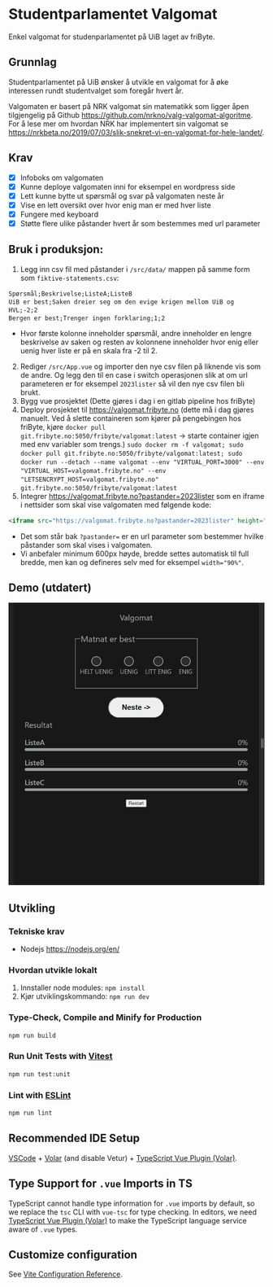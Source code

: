 # Studentparlamentet Valgomat

Enkel valgomat for studenparlamentet på UiB laget av friByte.

## Grunnlag

Studentparlamentet på UiB ønsker å utvikle en valgomat for å øke interessen rundt studentvalget som foregår hvert år.

Valgomaten er basert på NRK valgomat sin matematikk som ligger åpen tilgjengelig på Github https://github.com/nrkno/valg-valgomat-algoritme. For å lese mer om hvordan NRK har implementert sin valgomat se https://nrkbeta.no/2019/07/03/slik-snekret-vi-en-valgomat-for-hele-landet/.

## Krav

- [x] Infoboks om valgomaten
- [x] Kunne deploye valgomaten inni for eksempel en wordpress side
- [x] Lett kunne bytte ut spørsmål og svar på valgomaten neste år
- [x] Vise en lett oversikt over hvor enig man er med hver liste
- [x] Fungere med keyboard
- [x] Støtte flere ulike påstander hvert år som bestemmes med url parameter

## Bruk i produksjon:

1. Legg inn csv fil med påstander i `/src/data/` mappen på samme form som `fiktive-statements.csv`:

```CSV
Spørsmål;Beskrivelse;ListeA;ListeB
UiB er best;Saken dreier seg om den evige krigen mellom UiB og HVL;-2;2
Bergen er best;Trenger ingen forklaring;1;2
```

- Hvor første kolonne inneholder spørsmål, andre inneholder en lengre beskrivelse av saken og resten av kolonnene inneholder hvor enig eller uenig hver liste er på en skala fra -2 til 2.

2. Rediger `/src/App.vue` og importer den nye csv filen på liknende vis som de andre. Og legg den til en case i switch operasjonen slik at om url parameteren er for eksempel `2023lister` så vil den nye csv filen bli brukt.
3. Bygg vue prosjektet (Dette gjøres i dag i en gitlab pipeline hos friByte)
4. Deploy prosjektet til https://valgomat.fribyte.no (dette må i dag gjøres manuelt. Ved å slette containeren som kjører på pengebingen hos friByte, kjøre `docker pull git.fribyte.no:5050/fribyte/valgomat:latest` -> starte container igjen med env variabler som trengs.) `sudo docker rm -f valgomat; sudo docker pull git.fribyte.no:5050/fribyte/valgomat:latest; sudo docker run --detach --name valgomat --env "VIRTUAL_PORT=3000" --env "VIRTUAL_HOST=valgomat.fribyte.no" --env "LETSENCRYPT_HOST=valgomat.fribyte.no" git.fribyte.no:5050/fribyte/valgomat:latest`
5. Integrer https://valgomat.fribyte.no?pastander=2023lister som en iframe i nettsider som skal vise valgomaten med følgende kode:

```HTML
<iframe src="https://valgomat.fribyte.no?pastander=2023lister" height="600px" />
```

- Det som står bak `?pastander=` er en url parameter som bestemmer hvilke påstander som skal vises i valgomaten.
- Vi anbefaler minimum 600px høyde, bredde settes automatisk til full bredde, men kan og defineres selv med for eksempel `width="90%"`.

## Demo (utdatert)

![Demo over valgomaten i bruk](./Valgomat-demo.gif)

## Utvikling

### Tekniske krav

- Nodejs https://nodejs.org/en/

### Hvordan utvikle lokalt

1. Innstaller node modules: `npm install`
2. Kjør utviklingskommando: `npm run dev`

### Type-Check, Compile and Minify for Production

```sh
npm run build
```

### Run Unit Tests with [Vitest](https://vitest.dev/)

```sh
npm run test:unit
```

### Lint with [ESLint](https://eslint.org/)

```sh
npm run lint
```

## Recommended IDE Setup

[VSCode](https://code.visualstudio.com/) + [Volar](https://marketplace.visualstudio.com/items?itemName=johnsoncodehk.volar) (and disable Vetur) + [TypeScript Vue Plugin (Volar)](https://marketplace.visualstudio.com/items?itemName=johnsoncodehk.vscode-typescript-vue-plugin).

## Type Support for `.vue` Imports in TS

TypeScript cannot handle type information for `.vue` imports by default, so we replace the `tsc` CLI with `vue-tsc` for type checking. In editors, we need [TypeScript Vue Plugin (Volar)](https://marketplace.visualstudio.com/items?itemName=johnsoncodehk.vscode-typescript-vue-plugin) to make the TypeScript language service aware of `.vue` types.

## Customize configuration

See [Vite Configuration Reference](https://vitejs.dev/config/).
